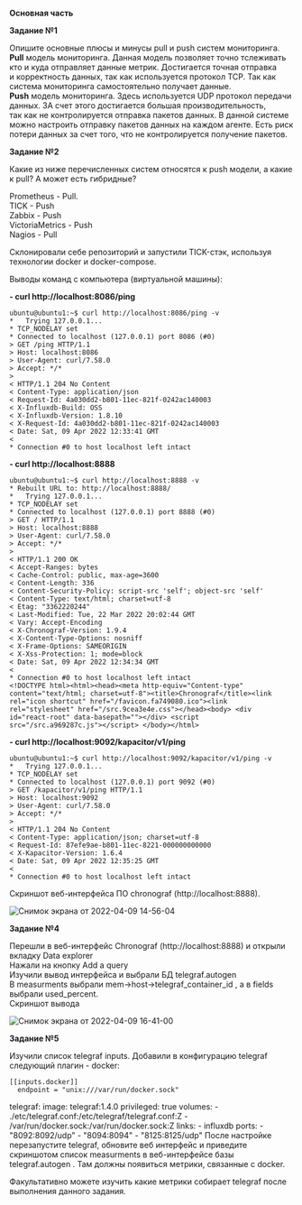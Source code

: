 **Основная часть**     
    
    
**Задание №1**    
   
Опишите основные плюсы и минусы pull и push систем мониторинга.   
**Pull** модель мониторинга. Данная модель позволяет точно тслеживать кто и куда отправляет данные метрик. Достигается точная отправка   
и корректность данных, так как используется протокол TCP. Так как система мониторинга самостоятельно получает данные.   
**Push** модель мониторинга. Здесь используется UDP протокол передачи данных. ЗА счет этого достигается большая производительность,    
так как не контролируется отправка пакетов данных. В данной системе можно настроить отправку пакетов данных на каждом агенте. Есть риск потери данных за счет того, что не контролируется получение пакетов.    
    
**Задание №2**    
   
Какие из ниже перечисленных систем относятся к push модели, а какие к pull? А может есть гибридные?   

Prometheus - Pull.   
TICK - Push   
Zabbix - Push   
VictoriaMetrics - Push   
Nagios - Pull   

Склонировали себе репозиторий и запустили TICK-стэк, используя технологии docker и docker-compose.

Выводы команд с компьютера (виртуальной машины):    

**- curl http://localhost:8086/ping**    
```
ubuntu@ubuntu1:~$ curl http://localhost:8086/ping -v
*   Trying 127.0.0.1...
* TCP_NODELAY set
* Connected to localhost (127.0.0.1) port 8086 (#0)
> GET /ping HTTP/1.1
> Host: localhost:8086
> User-Agent: curl/7.58.0
> Accept: */*
> 
< HTTP/1.1 204 No Content
< Content-Type: application/json
< Request-Id: 4a030dd2-b801-11ec-821f-0242ac140003
< X-Influxdb-Build: OSS
< X-Influxdb-Version: 1.8.10
< X-Request-Id: 4a030dd2-b801-11ec-821f-0242ac140003
< Date: Sat, 09 Apr 2022 12:33:41 GMT
< 
* Connection #0 to host localhost left intact
```
    
**- curl http://localhost:8888**   
```
ubuntu@ubuntu1:~$ curl http://localhost:8888 -v
* Rebuilt URL to: http://localhost:8888/
*   Trying 127.0.0.1...
* TCP_NODELAY set
* Connected to localhost (127.0.0.1) port 8888 (#0)
> GET / HTTP/1.1
> Host: localhost:8888
> User-Agent: curl/7.58.0
> Accept: */*
> 
< HTTP/1.1 200 OK
< Accept-Ranges: bytes
< Cache-Control: public, max-age=3600
< Content-Length: 336
< Content-Security-Policy: script-src 'self'; object-src 'self'
< Content-Type: text/html; charset=utf-8
< Etag: "3362220244"
< Last-Modified: Tue, 22 Mar 2022 20:02:44 GMT
< Vary: Accept-Encoding
< X-Chronograf-Version: 1.9.4
< X-Content-Type-Options: nosniff
< X-Frame-Options: SAMEORIGIN
< X-Xss-Protection: 1; mode=block
< Date: Sat, 09 Apr 2022 12:34:34 GMT
< 
* Connection #0 to host localhost left intact
<!DOCTYPE html><html><head><meta http-equiv="Content-type" content="text/html; charset=utf-8"><title>Chronograf</title><link rel="icon shortcut" href="/favicon.fa749080.ico"><link rel="stylesheet" href="/src.9cea3e4e.css"></head><body> <div id="react-root" data-basepath=""></div> <script src="/src.a969287c.js"></script> </body></html>
```
    
    
**- curl http://localhost:9092/kapacitor/v1/ping**   
```
ubuntu@ubuntu1:~$ curl http://localhost:9092/kapacitor/v1/ping -v
*   Trying 127.0.0.1...
* TCP_NODELAY set
* Connected to localhost (127.0.0.1) port 9092 (#0)
> GET /kapacitor/v1/ping HTTP/1.1
> Host: localhost:9092
> User-Agent: curl/7.58.0
> Accept: */*
> 
< HTTP/1.1 204 No Content
< Content-Type: application/json; charset=utf-8
< Request-Id: 87efe9ae-b801-11ec-8221-000000000000
< X-Kapacitor-Version: 1.6.4
< Date: Sat, 09 Apr 2022 12:35:25 GMT
< 
* Connection #0 to host localhost left intact
```
    
    
Cкриншот веб-интерфейса ПО chronograf (http://localhost:8888).   
    
![Снимок экрана от 2022-04-09 14-56-04](https://user-images.githubusercontent.com/87299405/162574410-ab80fd14-578f-438d-a638-eb90457b460d.png)    

**Задание №4**   
    
Перешли в веб-интерфейс Chronograf (http://localhost:8888) и открыли вкладку Data explorer    
Нажали на кнопку Add a query    
Изучили вывод интерфейса и выбрали БД telegraf.autogen   
В measurments выбрали mem->host->telegraf_container_id , а в fields выбрали used_percent.    
Скриншот вывода    
    
![Снимок экрана от 2022-04-09 16-41-00](https://user-images.githubusercontent.com/87299405/162574569-0c9b6f4c-7294-4ca5-b27f-0c4ef1b9c5bc.png)    


**Задание №5**   
    
Изучили список telegraf inputs. Добавили в конфигурацию telegraf следующий плагин - docker:
```
[[inputs.docker]]    
  endpoint = "unix:///var/run/docker.sock"
```   
    
  telegraf:
    image: telegraf:1.4.0
    privileged: true
    volumes:
      - ./etc/telegraf.conf:/etc/telegraf/telegraf.conf:Z
      - /var/run/docker.sock:/var/run/docker.sock:Z
    links:
      - influxdb
    ports:
      - "8092:8092/udp"
      - "8094:8094"
      - "8125:8125/udp"
После настройке перезапустите telegraf, обновите веб интерфейс и приведите скриншотом список measurments в веб-интерфейсе базы telegraf.autogen . Там должны появиться метрики, связанные с docker.

Факультативно можете изучить какие метрики собирает telegraf после выполнения данного задания.
